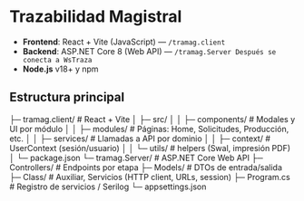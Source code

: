 ﻿# Trazabilidad Magistral

- **Frontend**: React + Vite (JavaScript) — `/tramag.client`
- **Backend**: ASP.NET Core 8 (Web API) — `/tramag.Server Después se conecta a WsTraza`
- **Node.js** v18+ y npm


## Estructura principal
 
   ├─ tramag.client/         # React + Vite
   │  ├─ src/
   │  │  ├─ components/      # Modales y UI por módulo
   │  │  ├─ modules/         # Páginas: Home, Solicitudes, Producción, etc.
   │  │  ├─ services/        # Llamadas a API por dominio
   │  │  ├─ context/         # UserContext (sesión/usuario)
   │  │  └─ utils/           # helpers (Swal, impresión PDF)
   │  └─ package.json
   └─ tramag.Server/         # ASP.NET Core Web API
      ├─ Controllers/        # Endpoints por etapa
      ├─ Models/             # DTOs de entrada/salida
      ├─ Class/              # Auxiliar, Servicios (HTTP client, URLs, session)
      ├─ Program.cs          # Registro de servicios / Serilog
      └─ appsettings.json
